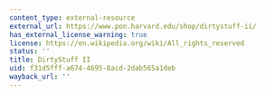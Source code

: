 ```yaml
---
content_type: external-resource
external_url: https://www.pon.harvard.edu/shop/dirtystuff-ii/
has_external_license_warning: true
license: https://en.wikipedia.org/wiki/All_rights_reserved
status: ''
title: DirtyStuff II
uid: f31d5fff-a674-4695-8acd-2dab565a1deb
wayback_url: ''
---
```


